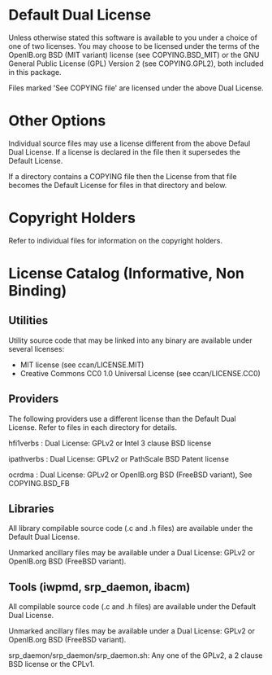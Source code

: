 # Default Dual License

Unless otherwise stated this software is available to you under a choice of
one of two licenses.  You may choose to be licensed under the terms of the
OpenIB.org BSD (MIT variant) license (see COPYING.BSD_MIT) or the GNU General
Public License (GPL) Version 2 (see COPYING.GPL2), both included in this
package.

Files marked 'See COPYING file' are licensed under the above Dual License.

# Other Options

Individual source files may use a license different from the above Defaul Dual
License. If a license is declared in the file then it supersedes the Default
License.

If a directory contains a COPYING file then the License from that file becomes
the Default License for files in that directory and below.

# Copyright Holders

Refer to individual files for information on the copyright holders.

# License Catalog (Informative, Non Binding)

## Utilities

Utility source code that may be linked into any binary are available under
several licenses:

   - MIT license (see ccan/LICENSE.MIT)
   - Creative Commons CC0 1.0 Universal License (see ccan/LICENSE.CC0)

## Providers

The following providers use a different license than the Default Dual
License. Refer to files in each directory for details.

hfi1verbs
: Dual License: GPLv2 or Intel 3 clause BSD license

ipathverbs
: Dual License: GPLv2 or PathScale BSD Patent license

ocrdma
: Dual License: GPLv2 or OpenIB.org BSD (FreeBSD variant), See COPYING.BSD_FB

## Libraries

All library compilable source code (.c and .h files) are available under the
Default Dual License.

Unmarked ancillary files may be available under a Dual License: GPLv2 or
OpenIB.org BSD (FreeBSD variant).

## Tools (iwpmd, srp_daemon, ibacm)

All compilable source code (.c and .h files) are available under the Default
Dual License.

Unmarked ancillary files may be available under a Dual License: GPLv2 or
OpenIB.org BSD (FreeBSD variant).

srp_daemon/srp_daemon/srp_daemon.sh: Any one of the GPLv2, a 2 clause BSD
license or the CPLv1.
